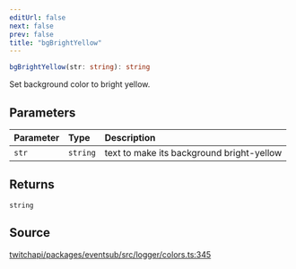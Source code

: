 ```yaml
---
editUrl: false
next: false
prev: false
title: "bgBrightYellow"
---
```


```ts
bgBrightYellow(str: string): string
```

Set background color to bright yellow.

## Parameters

| Parameter | Type | Description |
| :------ | :------ | :------ |
| `str` | `string` | text to make its background bright-yellow |

## Returns

`string`

## Source

[twitchapi/packages/eventsub/src/logger/colors.ts:345](https://github.com/pablornc/twitchapi//blob/b274026/packages/eventsub/src/logger/colors.ts#L345)
